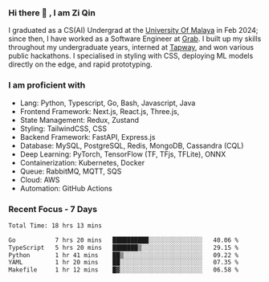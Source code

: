 <!-- <img height="180rem" width="100%" src="https://github.com/ziqinyeow/ziqinyeow/blob/main/header.png?raw=true" /> -->

### Hi there 👋 , I am Zi Qin
<!-- ![visitors](https://visitor-badge.glitch.me/badge?page_id=page.id) -->

I graduated as a CS(AI) Undergrad at the [University Of Malaya](https://www.um.edu.my/) in Feb 2024; since then, I have worked as a Software Engineer at [Grab](https://www.grab.com/my/). I built up my skills throughout my undergraduate years, interned at [Tapway](https://gotapway.com/), and won various public hackathons. I specialised in styling with CSS, deploying ML models directly on the edge, and rapid prototyping.

### I am proficient with

- Lang: Python, Typescript, Go, Bash, Javascript, Java
- Frontend Framework: Next.js, React.js, Three.js,
- State Management: Redux, Zustand
- Styling: TailwindCSS, CSS
- Backend Framework: FastAPI, Express.js
- Database: MySQL, PostgreSQL, Redis, MongoDB, Cassandra (CQL)
- Deep Learning: PyTorch, TensorFlow (TF, TFjs, TFLite), ONNX
- Containerization: Kubernetes, Docker
- Queue: RabbitMQ, MQTT, SQS
- Cloud: AWS
- Automation: GitHub Actions

### Recent Focus - 7 Days
<!--START_SECTION:waka-->

```txt
Total Time: 18 hrs 13 mins

Go           7 hrs 20 mins   ██████████░░░░░░░░░░░░░░░   40.06 %
TypeScript   5 hrs 20 mins   ███████▒░░░░░░░░░░░░░░░░░   29.15 %
Python       1 hr 41 mins    ██▒░░░░░░░░░░░░░░░░░░░░░░   09.22 %
YAML         1 hr 20 mins    ██░░░░░░░░░░░░░░░░░░░░░░░   07.35 %
Makefile     1 hr 12 mins    █▓░░░░░░░░░░░░░░░░░░░░░░░   06.58 %
```

<!--END_SECTION:waka-->

<!--![Leetcode Stats](https://leetcard.jacoblin.cool/ziqinyeow?ext=heatmap&theme=light,nord&width=1200&height=400)-->

